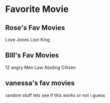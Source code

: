 # Favorite Movie

## Rose's Fav Movies

Love Jones
Lion King

## BIll's Fav Movies

12 angry Men
Law Abiding Citizen

 ## vanessa's fav movies

random stuff
lets see
if this works
or not i guess

